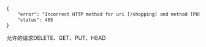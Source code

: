 ```xml
{
    "error": "Incorrect HTTP method for uri [/shopping] and method [POST], allowed: [DELETE, GET, PUT, HEAD]",
    "status": 405
}
```
允许的请求DELETE、GET、PUT、HEAD

